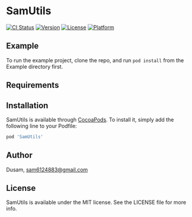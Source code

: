 # SamUtils

[![CI Status](https://img.shields.io/badge/Swift-5.7-green)](https://cocoapods.org/pods/SamUtils)
[![Version](https://img.shields.io/cocoapods/v/SamUtils)](https://cocoapods.org/pods/SamUtils)
[![License](https://img.shields.io/cocoapods/l/SamUtils)](https://cocoapods.org/pods/SamUtils)
[![Platform](https://img.shields.io/cocoapods/p/SamUtils)](https://cocoapods.org/pods/SamUtils)

## Example

To run the example project, clone the repo, and run `pod install` from the Example directory first.

## Requirements

## Installation

SamUtils is available through [CocoaPods](https://cocoapods.org). To install
it, simply add the following line to your Podfile:

```ruby
pod 'SamUtils'
```

## Author

Dusam, sam6124883@gmail.com

## License

SamUtils is available under the MIT license. See the LICENSE file for more info.
